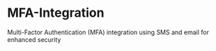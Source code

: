 # MFA-Integration
Multi-Factor Authentication (MFA) integration using SMS and email for enhanced security
